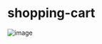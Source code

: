 # shopping-cart

![image](https://user-images.githubusercontent.com/72811328/179370135-c07586d1-1ac3-4d18-8b26-f59043e45c3b.png)
